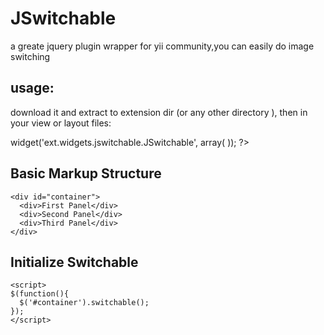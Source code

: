 JSwitchable
===========

a greate jquery plugin wrapper for yii community,you can easily do image switching

usage:
-----------
download it and extract to extension dir (or any other directory ), then  in your view or layout files:
<?php
$this->widget('ext.widgets.jswitchable.JSwitchable', array(
));
?>


## Basic Markup Structure

    <div id="container">
      <div>First Panel</div>
      <div>Second Panel</div>
      <div>Third Panel</div>
    </div>


## Initialize Switchable

    <script>
    $(function(){
      $('#container').switchable();
    });
    </script>
